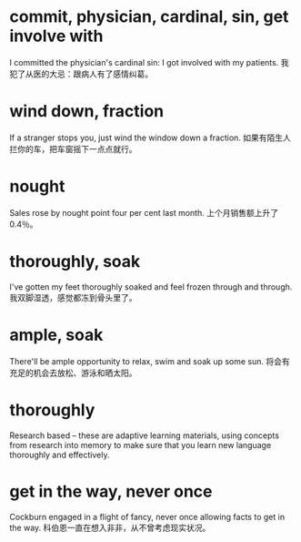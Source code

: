 # commit, physician, cardinal, sin, get involve with
I committed the physician's cardinal sin: I got involved with my patients. 
我犯了从医的大忌：跟病人有了感情纠葛。

# wind down, fraction
If a stranger stops you, just wind the window down a fraction. 
如果有陌生人拦你的车，把车窗摇下一点点就行。

# nought
Sales rose by nought point four per cent last month. 
上个月销售额上升了0.4％。

# thoroughly, soak
I've gotten my feet thoroughly soaked and feel frozen through and through. 
我双脚湿透，感觉都冻到骨头里了。

# ample, soak
There'll be ample opportunity to relax, swim and soak up some sun. 
将会有充足的机会去放松、游泳和晒太阳。

# thoroughly
Research based – these are adaptive learning materials, using concepts from research into memory to make sure that you learn new language thoroughly and effectively.

# get in the way, never once
Cockburn engaged in a flight of fancy, never once allowing facts to get in the way. 
科伯恩一直在想入非非，从不曾考虑现实状况。
